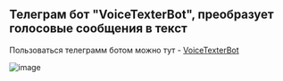 ## Телеграм бот "VoiceTexterBot", преобразует голосовые сообщения в текст

Пользоваться телеграмм ботом можно тут - [VoiceTexterBot](https://t.me/convert_voice_to_text_bot)

![image](https://user-images.githubusercontent.com/101334622/180606471-d3d7ae94-13fb-4add-89c1-2cfd0bc7bc44.png)
